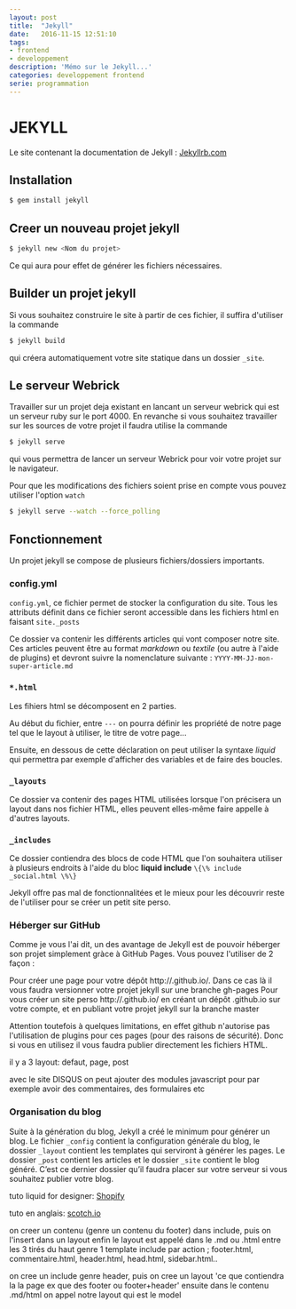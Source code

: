 ```yaml
---
layout: post
title:  "Jekyll"
date:   2016-11-15 12:51:10
tags:
- frontend
- developpement
description: 'Mémo sur le Jekyll...'
categories: developpement frontend
serie: programmation
---
```


# JEKYLL

Le site contenant la documentation de Jekyll : [Jekyllrb.com](http://jekyllrb.com/docs/)

## Installation

```bash
$ gem install jekyll
```

## Creer un nouveau projet jekyll

```bash
$ jekyll new <Nom du projet>
```

Ce qui aura pour effet de générer les fichiers nécessaires. 

## Builder un projet jekyll

Si vous souhaitez construire le site à partir de ces fichier, il suffira 
d'utiliser la commande

```bash
$ jekyll build
```

qui créera automatiquement votre site statique dans un dossier `_site`.

## Le serveur Webrick

Travailler sur un projet deja existant en lancant un serveur webrick qui est un serveur ruby sur le port 4000.
En revanche si vous souhaitez travailler sur les sources de votre projet il faudra utilise la commande

```bash
$ jekyll serve
```

qui vous permettra de lancer un serveur Webrick pour voir votre projet sur le navigateur.

Pour que les modifications des fichiers soient prise en compte vous pouvez utiliser l'option `watch`

```bash
$ jekyll serve --watch --force_polling
```

## Fonctionnement

Un projet jekyll se compose de plusieurs fichiers/dossiers importants.

### config.yml

`config.yml`, ce fichier permet de stocker la configuration du site. Tous les attributs définit dans ce fichier seront accessible 
dans les fichiers html en faisant `site._posts`

Ce dossier va contenir les différents articles qui vont composer notre site. Ces articles peuvent être au format 
*markdown* ou *textile* (ou autre à l'aide de plugins) et devront suivre la nomenclature suivante : 
`YYYY-MM-JJ-mon-super-article.md`

### `*.html`

Les fihiers html se décomposent en 2 parties.

Au début du fichier, entre `---` on pourra définir les propriété de notre page tel que le layout à utiliser, le 
titre de votre page...

Ensuite, en dessous de cette déclaration on peut utiliser la syntaxe *liquid* qui permettra par exemple d'afficher 
des variables et de faire des boucles.

### `_layouts`

Ce dossier va contenir des pages HTML utilisées lorsque l'on précisera un layout dans nos fichier HTML, elles 
peuvent elles-même faire appelle à d'autres layouts.

### `_includes`

Ce dossier contiendra des blocs de code HTML que l'on souhaitera utiliser à plusieurs endroits à l'aide du bloc 
**liquid include** `\{\% include _social.html \%\}`

Jekyll offre pas mal de fonctionnalitées et le mieux pour les découvrir reste de l'utiliser pour se créer un petit site perso.

### Héberger sur GitHub

Comme je vous l'ai dit, un des avantage de Jekyll est de pouvoir héberger son projet simplement gràce à GitHub 
Pages. Vous pouvez l'utiliser de 2 façon :

Pour créer une page pour votre dépôt http://.github.io/. Dans ce cas là il vous faudra versionner votre projet 
jekyll sur une branche gh-pages
Pour vous créer un site perso http://.github.io/ en créant un dépôt .github.io sur votre compte, et en publiant 
votre projet jekyll sur la branche master

Attention toutefois à quelques limitations, en effet github n'autorise pas l'utilisation de plugins pour ces pages 
(pour des raisons de sécurité). Donc si vous en utilisez il vous faudra publier directement les fichiers HTML.



il y a 3 layout: defaut, page, post

avec le site DISQUS on peut ajouter des modules javascript pour par exemple avoir des commentaires, des formulaires etc


### Organisation du blog

Suite à la génération du blog, Jekyll a créé le minimum pour générer un blog. Le fichier `_config` contient la configuration 
générale du blog, le dossier `_layout` contient les templates qui serviront à générer les pages. Le dossier `_post` contient 
les articles et le dossier `_site` contient le blog généré. C’est ce dernier dossier qu’il faudra placer sur votre serveur 
si vous souhaitez publier votre blog.

tuto liquid for designer:
[Shopify](https://github.com/Shopify/liquid/wiki/Liquid-for-Designers)

tuto en anglais:
[scotch.io](https://scotch.io/tutorials/getting-started-with-jekyll-plus-a-free-bootstrap-3-starter-theme)

on creer un contenu (genre un contenu du footer) dans include, puis on l'insert dans un layout enfin le layout est appelé 
dans le .md ou .html entre les 3 tirés du haut
genre 1 template include par action ; footer.html, commentaire.html, header.html, head.html, sidebar.html..

on cree un include genre header, puis on cree un layout 'ce que contiendra la la page ex que des footer ou footer+header' 
ensuite dans le contenu .md/html on appel notre layout qui est le model
